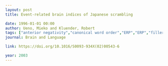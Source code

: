 ```yaml
---
layout: post
title: Event-related brain indices of Japanese scrambling

date: 1996-01-01 00:00
author: Ueno, Mieko and Kluender, Robert
tags: ["anterior negativity","canonical word order","ERP","ERP","filler-gap dependency","head-driven parser","Japanese sentence processing","LAN","P600","scrambling"]
journal: Brain and Language

link: https://doi.org/10.1016/S0093-934X(02)00543-6

year: 2003
---
```



